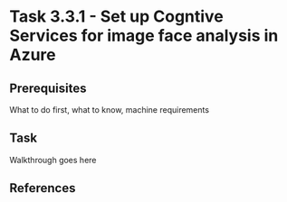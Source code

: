# Task 3.3.1 - Set up Cogntive Services for image face analysis in Azure

## Prerequisites 

What to do first, what to know, machine requirements

## Task 

Walkthrough goes here

## References
